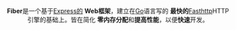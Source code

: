 <p align="center">
  <b>Fiber</b>是一个基于<a href="https://github.com/expressjs/express">Express的</a> <b>Web框架</b>，建立在<a href="https://golang.org/doc/">Go</a>语言写的 <b>最快的</b><a href="https://github.com/valyala/fasthttp">Fasthttp</a>HTTP引擎的基础上。皆在</b>简化</b> <b>零内存分配</b>和<b>提高性能</b>，以便<b>快速</b>开发。
</p>